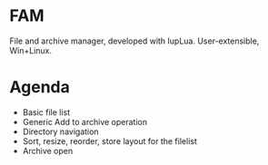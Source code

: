 # FAM
File and archive manager, developed with IupLua. User-extensible, Win+Linux.

# Agenda
* Basic file list
* Generic Add to archive operation
* Directory navigation
* Sort, resize, reorder, store layout for the filelist
* Archive open
